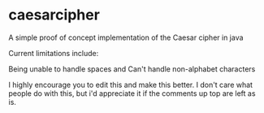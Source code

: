 # caesarcipher
A simple proof of concept implementation of the Caesar cipher in java

Current limitations include: 

Being unable to handle spaces and Can't handle non-alphabet characters

I highly encourage you to edit this and make this better. I don't care what people do with this, but i'd appreciate it if the comments up top are left as is. 
